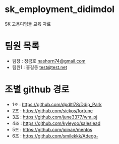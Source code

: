# sk_employment_didimdol
SK 고용디딤돌 교육 자료

# 팀원 목록
- 팀장 : 정금호 nashorn74@gmail.com
- 팀원1 : 홍길동 test@test.net

# 조별 github 경로
- 1조 : https://github.com/dpdltl78/Ddip_Park
- 2조 : https://github.com/sickos/fortune
- 3조 : https://github.com/june3377/wm_pj
- 4조 : https://github.com/kyleyoo/saleslead
- 5조 : https://github.com/joinan/mentos
- 6조 : https://github.com/smilekkk/Adego-